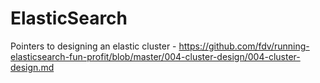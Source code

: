 # ElasticSearch

Pointers to designing an elastic cluster - https://github.com/fdv/running-elasticsearch-fun-profit/blob/master/004-cluster-design/004-cluster-design.md

